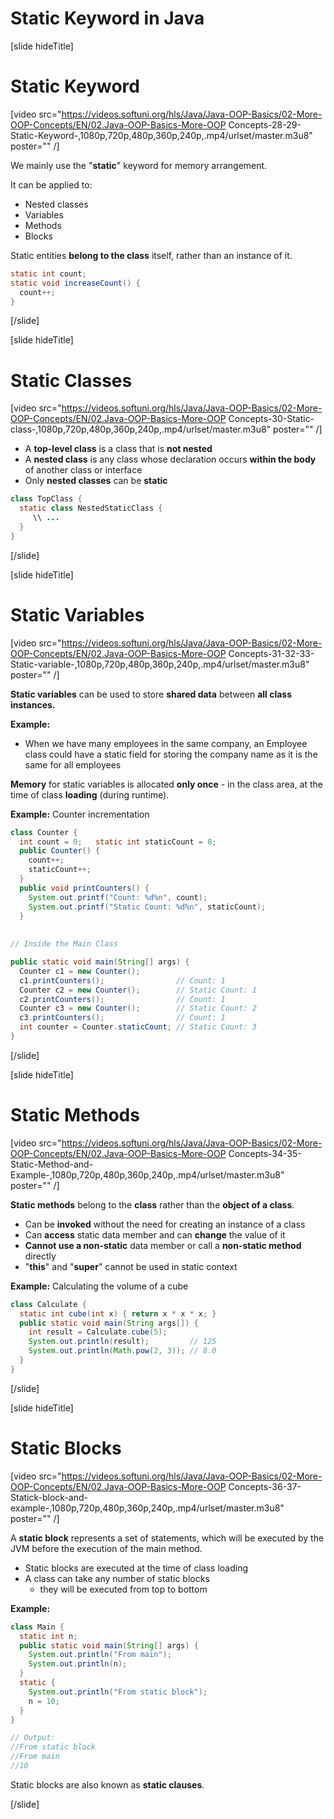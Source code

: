 # Static Keyword in Java

[slide hideTitle]

# Static Keyword

[video src="https://videos.softuni.org/hls/Java/Java-OOP-Basics/02-More-OOP-Concepts/EN/02.Java-OOP-Basics-More-OOP Concepts-28-29-Static-Keyword-,1080p,720p,480p,360p,240p,.mp4/urlset/master.m3u8" poster="" /]

We mainly use the "**static**" keyword for memory arrangement.

It can be applied to:
- Nested classes
- Variables
- Methods
- Blocks

Static entities **belong to the class** itself, rather than an instance of it.

```java
static int count;
static void increaseCount() {
  count++;
}
```
[/slide]

[slide hideTitle]

# Static Classes

[video src="https://videos.softuni.org/hls/Java/Java-OOP-Basics/02-More-OOP-Concepts/EN/02.Java-OOP-Basics-More-OOP Concepts-30-Static-class-,1080p,720p,480p,360p,240p,.mp4/urlset/master.m3u8" poster="" /]

- A **top-level class** is a class that is **not nested**
- A **nested class** is any class whose declaration occurs **within the body** of another class or interface
- Only **nested classes** can be **static**

```java
class TopClass {
  static class NestedStaticClass {
     \\ ...
  }
}
```
[/slide]

[slide hideTitle]

# Static Variables

[video src="https://videos.softuni.org/hls/Java/Java-OOP-Basics/02-More-OOP-Concepts/EN/02.Java-OOP-Basics-More-OOP Concepts-31-32-33-Static-variable-,1080p,720p,480p,360p,240p,.mp4/urlset/master.m3u8" poster="" /]

**Static variables** can be used to store **shared data** between **all class instances.**

**Example:**

- When we have many employees in the same company, an Employee class could have a static field for storing the company name as it is the same for all employees

**Memory** for static variables is allocated **only once** - in the class area, at the time of class **loading** (during runtime).

**Example:** Counter incrementation

```java
class Counter {
  int count = 0;   static int staticCount = 0;
  public Counter() {
    count++;        
    staticCount++; 
  }
  public void printCounters() {
    System.out.printf("Count: %d%n", count);
    System.out.printf("Static Count: %d%n", staticCount);
  }
  
  
// Inside the Main Class

public static void main(String[] args) {
  Counter c1 = new Counter();
  c1.printCounters();                // Count: 1
  Counter c2 = new Counter();        // Static Count: 1
  c2.printCounters();                // Count: 1
  Counter c3 = new Counter();        // Static Count: 2
  c3.printCounters();                // Count: 1
  int counter = Counter.staticCount; // Static Count: 3  
}
```

[/slide]

[slide hideTitle]

# Static Methods

[video src="https://videos.softuni.org/hls/Java/Java-OOP-Basics/02-More-OOP-Concepts/EN/02.Java-OOP-Basics-More-OOP Concepts-34-35-Static-Method-and-Example-,1080p,720p,480p,360p,240p,.mp4/urlset/master.m3u8" poster="" /]

**Static methods** belong to the **class** rather than the **object of a class**.

- Can be **invoked** without the need for creating an instance of a class
- Can **access** static data member and can **change** the value of it
- **Cannot use a non-static** data member or call a **non-static method** directly
- "**this**" and "**super**" cannot be used in static context

**Example:** Calculating the volume of a cube

```java
class Calculate {
  static int cube(int x) { return x * x * x; }
  public static void main(String args[]) {
    int result = Calculate.cube(5);
    System.out.println(result);         // 125
    System.out.println(Math.pow(2, 3)); // 8.0
  }
}
```

[/slide]

[slide hideTitle]

# Static Blocks

[video src="https://videos.softuni.org/hls/Java/Java-OOP-Basics/02-More-OOP-Concepts/EN/02.Java-OOP-Basics-More-OOP Concepts-36-37-Statick-block-and-example-,1080p,720p,480p,360p,240p,.mp4/urlset/master.m3u8" poster="" /]

 A **static block** represents a set of statements, which will be executed by the JVM before the execution of the main method.

- Static blocks are executed at the time of class loading
- A class can take any number of static blocks
   - they will be executed from top to bottom

**Example:**

```java
class Main {
  static int n;
  public static void main(String[] args) {
    System.out.println("From main");
    System.out.println(n);
  }
  static {
    System.out.println("From static block");
    n = 10;
  }
}

// Output:
//From static block
//From main
//10
```

Static blocks are also known as **static clauses**.

[/slide]
